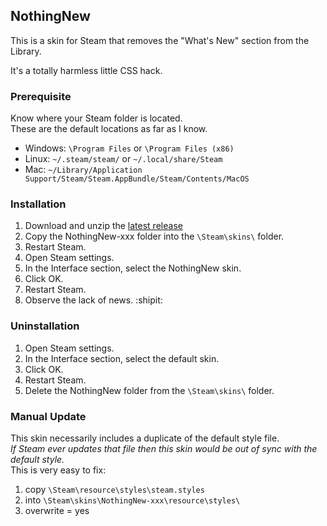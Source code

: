 ## NothingNew

This is a skin for Steam that removes the "What's New" section from the Library.

It's a totally harmless little CSS hack.

### Prerequisite
Know where your Steam folder is located.<br>
These are the default locations as far as I know.
* Windows: `\Program Files` or `\Program Files (x86)`
* Linux: `~/.steam/steam/` or `~/.local/share/Steam`
* Mac: `~/Library/Application Support/Steam/Steam.AppBundle/Steam/Contents/MacOS`

### Installation
1. Download and unzip the [latest release](https://github.com/sevenjames/NothingNew/releases)
1. Copy the NothingNew-xxx folder into the `\Steam\skins\` folder.
1. Restart Steam.
1. Open Steam settings.
1. In the Interface section, select the NothingNew skin.
1. Click OK.
1. Restart Steam.
1. Observe the lack of news. :shipit:

### Uninstallation
1. Open Steam settings.
1. In the Interface section, select the default skin.
1. Click OK.
1. Restart Steam.
1. Delete the NothingNew folder from the `\Steam\skins\` folder.

### Manual Update
This skin necessarily includes a duplicate of the default style file.
<br>_If Steam ever updates that file then this skin would be out of sync with the default style._
<br>This is very easy to fix:
1. copy `\Steam\resource\styles\steam.styles`
1. into `\Steam\skins\NothingNew-xxx\resource\styles\`
1. overwrite = yes
